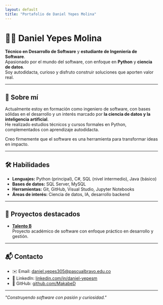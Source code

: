 ```yaml
---
layout: default
title: "Portafolio de Daniel Yepes Molina"
---
```


# 👨‍💻 Daniel Yepes Molina

**Técnico en Desarrollo de Software** y **estudiante de Ingeniería de Software**.  
Apasionado por el mundo del software, con enfoque en **Python** y **ciencia de datos**.  
Soy autodidacta, curioso y disfruto construir soluciones que aporten valor real.

---

## 🚀 Sobre mí
Actualmente estoy en formación como ingeniero de software, con bases sólidas en el desarrollo y un interés marcado por **la ciencia de datos y la inteligencia artificial**.  
He realizado estudios técnicos y cursos formales en Python, complementados con aprendizaje autodidacta.  

Creo firmemente que el software es una herramienta para transformar ideas en impacto.

---

## 🛠️ Habilidades
- **Lenguajes:** Python (principal), C#, SQL (nivel intermedio), Java (básico)  
- **Bases de datos:** SQL Server, MySQL  
- **Herramientas:** Git, GitHub, Visual Studio, Jupyter Notebooks  
- **Áreas de interés:** Ciencia de datos, IA, desarrollo backend  

---

## 📂 Proyectos destacados
- [**Talento B**](https://github.com/MakabeD/Talento-b)  
  Proyecto académico de software con enfoque práctico en desarrollo y gestión.  


---

## 📬 Contacto
- ✉️ Email: [daniel.yepes305@pascualbravo.edu.co](mailto:daniel.yepes305@pascualbravo.edu.co)  
- 💼 LinkedIn: [linkedin.com/in/daniel-yepesm](https://www.linkedin.com/in/daniel-yepesm)  
- 🐙 GitHub: [github.com/MakabeD](https://github.com/MakabeD)  

---

*"Construyendo software con pasión y curiosidad."*
